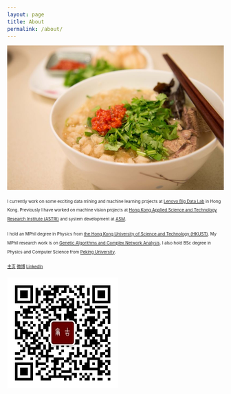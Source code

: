 ```yaml
---
layout: page
title: About
permalink: /about/
---
```



![](/images/yangroupaomo.jpg)


<sub><sup>
I currently work on some exciting data mining and machine learning projects at [Lenovo Big Data Lab](http://www.onebit.hk/) in Hong Kong. Previously I have worked on machine vision projects at [Hong Kong Applied Science and Technology Research Institute (ASTRI)](https://www.astri.org/) and system development at [ASM](http://www1.asmpacific.com/en/).
</sup></sub>

<sub><sup>
I hold an MPhil degree in Physics from [the Hong Kong University of Science and Technology (HKUST)](http://www.ust.hk/). My MPhil research work is on [Genetic Algorithms and Complex Network Analysis](http://repository.ust.hk/ir/Record/1783.1-7674). I also hold BSc degree in Physics and Computer Science from [Peking University](http://www.pku.edu.cn/).
</sup></sub>

<sub><sup>
[主页](http://www.crownpku.com)    [微博](http://www.weibo.com/wongan)    [LinkedIn](https://www.linkedin.com/in/crownguanwang/)
</sup></sub>

![微信公众号](/images/dashang/gongzhonghao.jpg)
